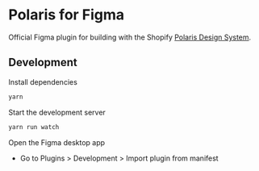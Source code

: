 # Polaris for Figma

Official Figma plugin for building with the Shopify [Polaris Design System](https://polaris.shopify.com/).

## Development

Install dependencies

```bash
yarn
```

Start the development server

```bash
yarn run watch
```

Open the Figma desktop app

- Go to Plugins > Development > Import plugin from manifest
